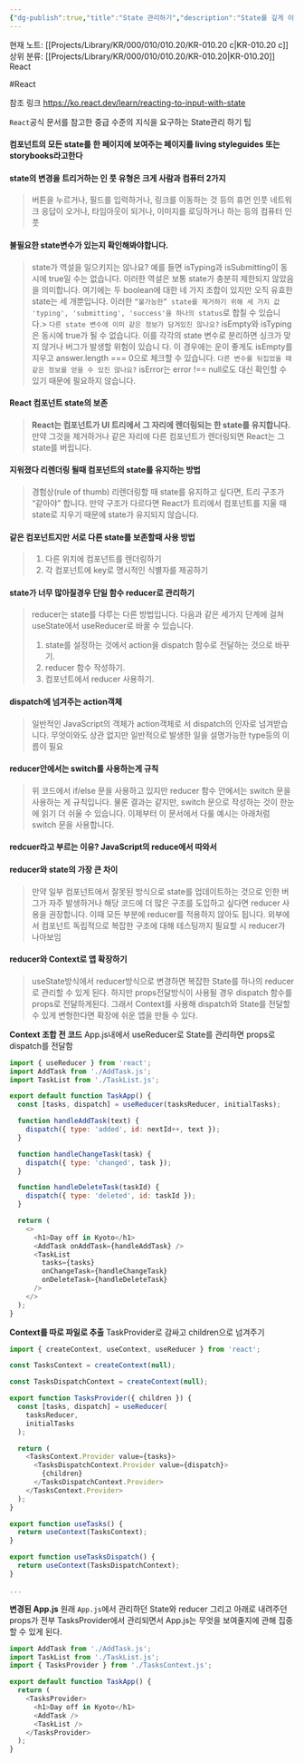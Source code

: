 ```yaml
---
{"dg-publish":true,"title":"State 관리하기","description":"State를 깊게 이해하기 위한 목차입니다. input으로 State받기, 오래 보존하기, 공유하기, reducer사용하기 등 State에 대해 심도 있게 배웁니다.","permalink":"/projects/library/kr/000/010/010-20/kr-010-20-c/","dgPassFrontmatter":true,"noteIcon":"0","created":"2025-01-12T21:26:13.578+09:00","updated":"2025-01-24T15:37:06.564+09:00"}
---
```


현재 노트: [[Projects/Library/KR/000/010/010.20/KR-010.20 c\|KR-010.20 c]] 
상위 분류: [[Projects/Library/KR/000/010/010.20/KR-010.20\|KR-010.20]] React

#React

참조 링크
https://ko.react.dev/learn/reacting-to-input-with-state

`React`공식 문서를 참고한 중급 수준의 지식을 요구하는 State관리 하기 팁


#### 컴포넌트의 모든 state를 한 페이지에 보여주는 페이지를 living styleguides 또는 storybooks라고한다


#### state의 변경을 트리거하는 인 풋 유형은 크게 사람과 컴퓨터 2가지
> 버튼을 누르거나, 필드를 입력하거나, 링크를 이동하는 것 등의 휴먼 인풋
네트워크 응답이 오거나, 타임아웃이 되거나, 이미지를 로딩하거나 하는 등의 컴퓨터 인풋

#### 불필요한 state변수가 있는지 확인해봐야합니다.
> state가 역설을 일으키지는 않나요? 예를 들면 isTyping과 isSubmitting이 동시에 true일 수는 없습니다. 이러한 역설은 보통 state가 충분히 제한되지 않았음을 의미합니다. 여기에는 두 boolean에 대한 네 가지 조합이 있지만 오직 유효한 state는 세 개뿐입니다. 이러한 `“불가능한” state를 제거하기 위해 세 가지 값 'typing', 'submitting', 'success'을 하나의 status`로 합칠 수 있습니다.> 
`다른 state 변수에 이미 같은 정보가 담겨있진 않나요?` isEmpty와 isTyping은 동시에 true가 될 수 없습니다. 이를 각각의 state 변수로 분리하면 싱크가 맞지 않거나 버그가 발생할 위험이 있습니
다. 이 경우에는 운이 좋게도 isEmpty를 지우고 answer.length === 0으로 체크할 수 있습니다.
`다른 변수를 뒤집었을 때 같은 정보를 얻을 수 있진 않나요?` isError는 error !== null로도 대신 확인할 수 있기 때문에 필요하지 않습니다.



#### React 컴포넌트 state의 보존
>**React는 컴포넌트가 UI 트리에서 그 자리에 렌더링되는 한 state를 유지합니다.** 만약 그것을 제거하거나 같은 자리에 다른 컴포넌트가 렌더링되면 React는 그 state를 버립니다.


#### 지워졌다 리렌더링 될때 컴포넌트의 state를 유지하는 방법
> 경험상(rule of thumb) 리렌더링할 때 state를 유지하고 싶다면, 트리 구조가 “같아야” 합니다. 만약 구조가 다르다면 React가 트리에서 컴포넌트를 지울 때 state로 지우기 때문에 state가 유지되지 않습니다.

#### 같은 컴포넌트지만 서로 다른 state를 보존할때 사용 방법
> 1. 다른 위치에 컴포넌트를 렌더링하기
> 2. 각 컴포넌트에 key로 명시적인 식별자를 제공하기

#### state가 너무 많아질경우 단일 함수 reducer로 관리하기
> reducer는 state를 다루는 다른 방법입니다. 다음과 같은 세가지 단계에 걸쳐 useState에서 useReducer로 바꿀 수 있습니다.
> 1. state를 설정하는 것에서 action을 dispatch 함수로 전달하는 것으로 바꾸기.
> 2. reducer 함수 작성하기.
> 3. 컴포넌트에서 reducer 사용하기.


#### dispatch에 넘겨주는 action객체
>일반적인 JavaScript의 객체가 action객체로 서 dispatch의 인자로 넘겨받습니다. 무엇이와도 상관 없지만 일반적으로 발생한 일을 설명가능한 type등의 이름이 필요

#### reducer안에서는 switch를 사용하는게 규칙
> 위 코드에서 if/else 문을 사용하고 있지만 reducer 함수 안에서는 switch 문을 사용하는 게 규칙입니다. 물론 결과는 같지만, switch 문으로 작성하는 것이 한눈에 읽기 더 쉬울 수 있습니다. 이제부터 이 문서에서 다룰 예시는 아래처럼 switch 문을 사용합니다.


#### redcuer라고 부르는 이유? JavaScript의 reduce에서 따와서 

#### reducer와 state의 가장 큰 차이
> 만약 일부 컴포넌트에서 잘못된 방식으로 state를 업데이트하는 것으로 인한 버그가 자주 발생하거나 해당 코드에 더 많은 구조를 도입하고 싶다면 reducer 사용을 권장합니다. 이때 모든 부분에 reducer를 적용하지 않아도 됩니다.
> 외부에서 컴포넌트 독립적으로 복잡한 구조에 대해 테스팅까지 필요할 시 reducer가 나아보임


#### reducer와 Context로 앱 확장하기
> useState방식에서 reducer방식으로 변경하면 복잡한 State를 하나의 reducer로 관리할 수 있게 된다. 하지만 props전달방식이 사용될 경우 dispatch 함수를 props로 전달하게된다. 그래서 Context를 사용해 dispatch와 State를 전달할 수 있게 변형한다면 확장에 쉬운 앱을 만들 수 있다.

**Context 조합 전 코드**
App.js내에서 useReducer로 State를 관리하면 props로 dispatch를 전달함
```js
import { useReducer } from 'react';
import AddTask from './AddTask.js';
import TaskList from './TaskList.js';

export default function TaskApp() {
  const [tasks, dispatch] = useReducer(tasksReducer, initialTasks);

  function handleAddTask(text) {
    dispatch({ type: 'added', id: nextId++, text });
  }

  function handleChangeTask(task) {
    dispatch({ type: 'changed', task });
  }

  function handleDeleteTask(taskId) {
    dispatch({ type: 'deleted', id: taskId });
  }

  return (
    <>
      <h1>Day off in Kyoto</h1>
      <AddTask onAddTask={handleAddTask} />
      <TaskList
        tasks={tasks}
        onChangeTask={handleChangeTask}
        onDeleteTask={handleDeleteTask}
      />
    </>
  );
}

```


**Context를 따로 파일로 추출**
TaskProvider로 감싸고 children으로 넘겨주기
```js
import { createContext, useContext, useReducer } from 'react';

const TasksContext = createContext(null);

const TasksDispatchContext = createContext(null);

export function TasksProvider({ children }) {
  const [tasks, dispatch] = useReducer(
    tasksReducer,
    initialTasks
  );

  return (
    <TasksContext.Provider value={tasks}>
      <TasksDispatchContext.Provider value={dispatch}>
        {children}
      </TasksDispatchContext.Provider>
    </TasksContext.Provider>
  );
}

export function useTasks() {
  return useContext(TasksContext);
}

export function useTasksDispatch() {
  return useContext(TasksDispatchContext);
}

...

```

**변경된 App.js**
원래 `App.js`에서 관리하던 State와 reducer 그리고 아래로 내려주던 props가 전부 TasksProvider에서 관리되면서 App.js는 무엇을 보여줄지에 관해 집중할 수 있게 된다.
```js
import AddTask from './AddTask.js';
import TaskList from './TaskList.js';
import { TasksProvider } from './TasksContext.js';

export default function TaskApp() {
  return (
    <TasksProvider>
      <h1>Day off in Kyoto</h1>
      <AddTask />
      <TaskList />
    </TasksProvider>
  );
}


```
